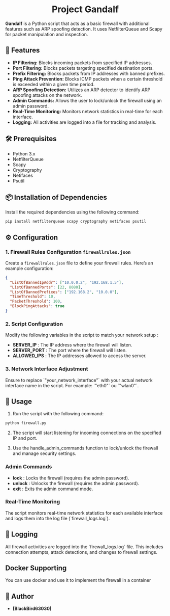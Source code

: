 <h1 align="center">Project Gandalf</h1>

**Gandalf** is a Python script that acts as a basic firewall with additional features such as ARP spoofing detection. It uses NetfilterQueue and Scapy for packet manipulation and inspection.

## 🚀 Features

- **IP Filtering:** Blocks incoming packets from specified IP addresses.
- **Port Filtering:** Blocks packets targeting specified destination ports.
- **Prefix Filtering:** Blocks packets from IP addresses with banned prefixes.
- **Ping Attack Prevention:** Blocks ICMP packets when a certain threshold is exceeded within a given time period.
- **ARP Spoofing Detection:** Utilizes an ARP detector to identify ARP spoofing attacks on the network.
- **Admin Commands:** Allows the user to lock/unlock the firewall using an admin password.
- **Real-Time Monitoring:** Monitors network statistics in real-time for each interface.
- **Logging:** All activities are logged into a file for tracking and analysis.

## 🛠 Prerequisites

- Python 3.x
- NetfilterQueue
- Scapy
- Cryptography
- Netifaces
- Psutil

## 📦 Installation of Dependencies

Install the required dependencies using the following command:

```bash
pip install netfilterqueue scapy cryptography netifaces psutil
```

## ⚙️ Configuration

### 1. Firewall Rules Configuration `firewallrules.json`

Create a `firewallrules.json` file to define your firewall rules. Here’s an example configuration:

```json
{
  "ListOfBannedIpAddr": ["10.0.0.2", "192.168.1.5"],
  "ListOfBannedPorts": [22, 8080],
  "ListOfBannedPrefixes": ["192.168.2", "10.0.0"],
  "TimeThreshold": 10,
  "PacketThreshold": 100,
  "BlockPingAttacks": true
}
```

### 2. Script Configuration

Modify the following variables in the script to match your network setup :

- **SERVER_IP** : The IP address where the firewall will listen.
- **SERVER_PORT** : The port where the firewall will listen.
- **ALLOWED_IPS** : The IP addresses allowed to access the server.

### 3. Network Interface Adjustment

Ensure to replace \`"your_network_interface"\` with your actual network interface name in the script. For example: \`"eth0"\` ou \`"wlan0"\`.

## 🚀 Usage

1. Run the script with the following command:

```bash
python firewall.py
```
2. The script will start listening for incoming connections on the specified IP and port.

3. Use the handle_admin_commands function to lock/unlock the firewall and manage security settings.

### Admin Commands

- **lock** :  Locks the firewall (requires the admin password).
- **unlock** : Unlocks the firewall (requires the admin password).
- **exit** : Exits the admin command mode.

### Real-Time Monitoring

The script monitors real-time network statistics for each available interface and logs them into the log file (\`firewall_logs.log\`).

## 📝 Logging

All firewall activities are logged into the \`firewall_logs.log\` file. This includes connection attempts, attack detections, and changes to firewall settings.

## Docker Supporting

You can use docker and use it to implement the firewall in a container

## 👤 Author

- **[BlackBird63030]**
